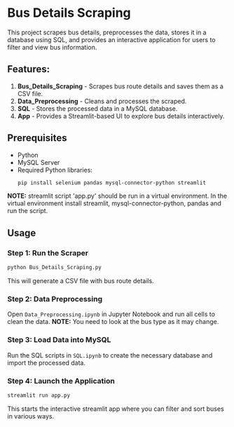 # Bus Details Scraping

This project scrapes bus details, preprocesses the data, stores it in a database using SQL, and provides an interactive application for users to filter and view bus information.

## Features:
1. **Bus_Details_Scraping** - Scrapes bus route details and saves them as a CSV file.
2. **Data_Preprocessing** - Cleans and processes the scraped.
3. **SQL** - Stores the processed data in a MySQL database.
4. **App** - Provides a Streamlit-based UI to explore bus details interactively.

## Prerequisites
- Python
- MySQL Server
- Required Python libraries:
  ```sh
  pip install selenium pandas mysql-connector-python streamlit
  ```
**NOTE:** streamlit script 'app.py' should be run in a virtual environment. In the virtual environment install streamlit, mysql-connector-python, pandas and run the script.

## Usage
### Step 1: Run the Scraper
```sh
python Bus_Details_Scraping.py
```
This will generate a CSV file with bus route details.

### Step 2: Data Preprocessing
Open `Data_Preprocessing.ipynb` in Jupyter Notebook and run all cells to clean the data.
**NOTE:** You need to look at the bus type as it may change.

### Step 3: Load Data into MySQL
Run the SQL scripts in `SQL.ipynb` to create the necessary database and import the processed data.

### Step 4: Launch the Application
```sh
streamlit run app.py
```
This starts the interactive streamlit app where you can filter and sort buses in various ways.
